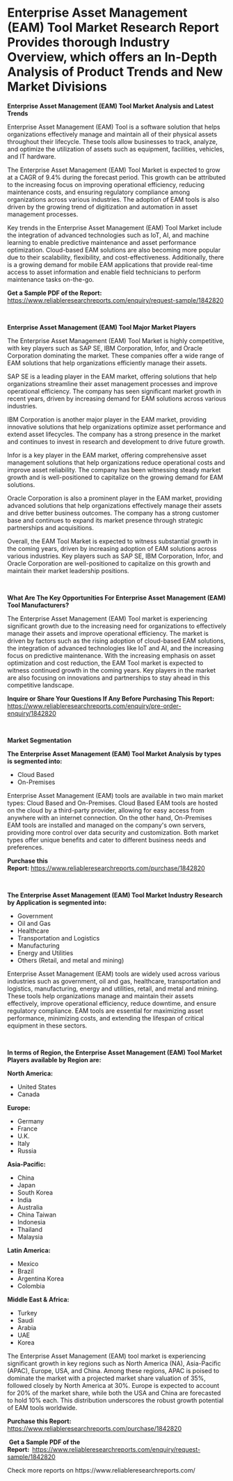 <p><h1>Enterprise Asset Management (EAM) Tool Market Research Report Provides thorough Industry Overview, which offers an In-Depth Analysis of Product Trends and New Market Divisions</h1></p><p><strong>Enterprise Asset Management (EAM) Tool Market Analysis and Latest Trends</strong></p>
<p><p>Enterprise Asset Management (EAM) Tool is a software solution that helps organizations effectively manage and maintain all of their physical assets throughout their lifecycle. These tools allow businesses to track, analyze, and optimize the utilization of assets such as equipment, facilities, vehicles, and IT hardware.</p><p>The Enterprise Asset Management (EAM) Tool Market is expected to grow at a CAGR of 9.4% during the forecast period. This growth can be attributed to the increasing focus on improving operational efficiency, reducing maintenance costs, and ensuring regulatory compliance among organizations across various industries. The adoption of EAM tools is also driven by the growing trend of digitization and automation in asset management processes.</p><p>Key trends in the Enterprise Asset Management (EAM) Tool Market include the integration of advanced technologies such as IoT, AI, and machine learning to enable predictive maintenance and asset performance optimization. Cloud-based EAM solutions are also becoming more popular due to their scalability, flexibility, and cost-effectiveness. Additionally, there is a growing demand for mobile EAM applications that provide real-time access to asset information and enable field technicians to perform maintenance tasks on-the-go.</p></p>
<p><strong>Get a Sample PDF of the Report:&nbsp;</strong> <a href="https://www.reliableresearchreports.com/enquiry/request-sample/1842820">https://www.reliableresearchreports.com/enquiry/request-sample/1842820</a></p>
<p>&nbsp;</p>
<p><strong>Enterprise Asset Management (EAM) Tool Major Market Players</strong></p>
<p><p>The Enterprise Asset Management (EAM) Tool Market is highly competitive, with key players such as SAP SE, IBM Corporation, Infor, and Oracle Corporation dominating the market. These companies offer a wide range of EAM solutions that help organizations efficiently manage their assets.</p><p>SAP SE is a leading player in the EAM market, offering solutions that help organizations streamline their asset management processes and improve operational efficiency. The company has seen significant market growth in recent years, driven by increasing demand for EAM solutions across various industries.</p><p>IBM Corporation is another major player in the EAM market, providing innovative solutions that help organizations optimize asset performance and extend asset lifecycles. The company has a strong presence in the market and continues to invest in research and development to drive future growth.</p><p>Infor is a key player in the EAM market, offering comprehensive asset management solutions that help organizations reduce operational costs and improve asset reliability. The company has been witnessing steady market growth and is well-positioned to capitalize on the growing demand for EAM solutions.</p><p>Oracle Corporation is also a prominent player in the EAM market, providing advanced solutions that help organizations effectively manage their assets and drive better business outcomes. The company has a strong customer base and continues to expand its market presence through strategic partnerships and acquisitions.</p><p>Overall, the EAM Tool Market is expected to witness substantial growth in the coming years, driven by increasing adoption of EAM solutions across various industries. Key players such as SAP SE, IBM Corporation, Infor, and Oracle Corporation are well-positioned to capitalize on this growth and maintain their market leadership positions.</p></p>
<p>&nbsp;</p>
<p><strong>What Are The Key Opportunities For Enterprise Asset Management (EAM) Tool Manufacturers?</strong></p>
<p><p>The Enterprise Asset Management (EAM) Tool market is experiencing significant growth due to the increasing need for organizations to effectively manage their assets and improve operational efficiency. The market is driven by factors such as the rising adoption of cloud-based EAM solutions, the integration of advanced technologies like IoT and AI, and the increasing focus on predictive maintenance. With the increasing emphasis on asset optimization and cost reduction, the EAM Tool market is expected to witness continued growth in the coming years. Key players in the market are also focusing on innovations and partnerships to stay ahead in this competitive landscape.</p></p>
<p><strong>Inquire or Share Your Questions If Any Before Purchasing This Report:</strong> <a href="https://www.reliableresearchreports.com/enquiry/pre-order-enquiry/1842820">https://www.reliableresearchreports.com/enquiry/pre-order-enquiry/1842820</a></p>
<p>&nbsp;</p>
<p><strong>Market Segmentation</strong></p>
<p><strong>The Enterprise Asset Management (EAM) Tool Market Analysis by types is segmented into:</strong></p>
<p><ul><li>Cloud Based</li><li>On-Premises</li></ul></p>
<p><p>Enterprise Asset Management (EAM) tools are available in two main market types: Cloud Based and On-Premises. Cloud Based EAM tools are hosted on the cloud by a third-party provider, allowing for easy access from anywhere with an internet connection. On the other hand, On-Premises EAM tools are installed and managed on the company's own servers, providing more control over data security and customization. Both market types offer unique benefits and cater to different business needs and preferences.</p></p>
<p><strong>Purchase this Report:&nbsp;</strong><a href="https://www.reliableresearchreports.com/purchase/1842820">https://www.reliableresearchreports.com/purchase/1842820</a></p>
<p>&nbsp;</p>
<p><strong>The Enterprise Asset Management (EAM) Tool Market Industry Research by Application is segmented into:</strong></p>
<p><ul><li>Government</li><li>Oil and Gas</li><li>Healthcare</li><li>Transportation and Logistics</li><li>Manufacturing</li><li>Energy and Utilities</li><li>Others (Retail, and metal and mining)</li></ul></p>
<p><p>Enterprise Asset Management (EAM) tools are widely used across various industries such as government, oil and gas, healthcare, transportation and logistics, manufacturing, energy and utilities, retail, and metal and mining. These tools help organizations manage and maintain their assets effectively, improve operational efficiency, reduce downtime, and ensure regulatory compliance. EAM tools are essential for maximizing asset performance, minimizing costs, and extending the lifespan of critical equipment in these sectors.</p></p>
<p>&nbsp;</p>
<p><strong>In terms of Region, the Enterprise Asset Management (EAM) Tool Market Players available by Region are:</strong></p>
<p>
    <p> <strong> North America: </strong>
        <ul>
            <li>United States</li>
            <li>Canada</li>
        </ul>
        </p> 
    <p> <strong> Europe: </strong>
        <ul>
            <li>Germany</li>
            <li>France</li>
            <li>U.K.</li>
            <li>Italy</li>
            <li>Russia</li>
        </ul>
        </p> 
    <p> <strong> Asia-Pacific: </strong>
        <ul>
            <li>China</li>
            <li>Japan</li>
            <li>South Korea</li>
            <li>India</li>
            <li>Australia</li>
            <li>China Taiwan</li>
            <li>Indonesia</li>
            <li>Thailand</li>
            <li>Malaysia</li>
        </ul>
        </p> 
    <p> <strong> Latin America: </strong>
        <ul>
            <li>Mexico</li>
            <li>Brazil</li>
            <li>Argentina Korea</li>
            <li>Colombia</li>
        </ul>
        </p> 
    <p> <strong> Middle East & Africa: </strong>
        <ul>
            <li>Turkey</li>
            <li>Saudi</li>
            <li>Arabia</li>
            <li>UAE</li>
            <li>Korea</li>
        </ul>
    </p>
    </p>
<p><p>The Enterprise Asset Management (EAM) tool market is experiencing significant growth in key regions such as North America (NA), Asia-Pacific (APAC), Europe, USA, and China. Among these regions, APAC is poised to dominate the market with a projected market share valuation of 35%, followed closely by North America at 30%. Europe is expected to account for 20% of the market share, while both the USA and China are forecasted to hold 10% each. This distribution underscores the robust growth potential of EAM tools worldwide.</p></p>
<p><strong>Purchase this Report: </strong><a href="https://www.reliableresearchreports.com/purchase/1842820">https://www.reliableresearchreports.com/purchase/1842820</a></p>
<p>&nbsp;<strong>Get a Sample PDF of the Report:&nbsp;&nbsp;</strong><a href="https://www.reliableresearchreports.com/enquiry/request-sample/1842820">https://www.reliableresearchreports.com/enquiry/request-sample/1842820</a></p>
<p><strong></strong></p>
<p>Check more reports on https://www.reliableresearchreports.com/</p>